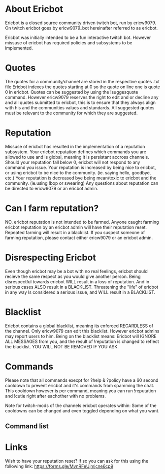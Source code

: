 # About Ericbot
Ericbot is a closed source community driven twitch bot, run by ericw9079.
On twitch ericbot goes by ericw9079_bot hereinafter referred to as ericbot.

Ericbot was initially intended to be a fun interactive twitch bot. However missuse of ericbot has required policies and subsystems to be implemented.

# Quotes
The quotes for a community/channel are stored in the respective quotes <channelname>.txt file
Ericbot indexes the quotes starting at 0 so the quote on line one is quote 0 in ericbot.
Quotes can be suggested by using the !suggesquote command. However ericw9079 reserves the right to edit and or decline any and all quotes submitted to ericbot, this is to ensure that they always align with his and the communities values and standards. All suggested quotes must be relevant to the community for which they are suggested.

# Reputation
Missuse of ericbot has resulted in the implementation of a reputation subsystem.
Your ericbot reputation defines which commands you are allowed to use and is global, meaning it is persistant accross channels.
Should your reputation fall below 0, ericbot will not respond to any command you issue.
Your reputation is increased by being nice to ericbot, or using ericbot to be nice to the community. (ie. saying hello, goodbye, etc.)
Your reputation is decreased bye being mean/toxic to ericbot and the community. (ie.using !bop or swearing)
Any questions about reputation can be directed to ericw9079 or an ericbot admin.

# Can I farm reputation?
NO, ericbot reputation is not intended to be farmed. Anyone caught farming ericbot reputation by an ericbot admin will have their reputation reset. Repeated farming will result in a blacklist. If you suspect someone of farming reputation, please contact either ericw9079 or an ericbot admin.

# Disrespecting Ericbot
Even though ericbot may be a bot with no real feelings, ericbot should recieve the same respect as you would give another person.
Being disrespectful towards ericbot WILL result in a loss of reputation. And in serious cases ALSO result in a BLACKLIST.
Threatening the "life" of ericbot in any way Is considered a serious issue, and WILL result in a BLACKLIST.

# Blacklist
Ericbot contains a global blacklist, meaning its enforced REGARDLESS of the channel.
Only ericw9079 can edit this blacklist. However ericbot admins may report users to him.
Being on the blacklist means: Ericbot will IGNORE ALL MESSAGES from you, and the result of !reputation is changed to reflect the blacklist.
YOU WILL NOT BE REMOVED IF YOU ASK.

# Commands
Please note that all commands execpt for ?help & ?policy have a 60 second cooldown to prevent ericbot and it's commands from spamming the chat. This cooldown however is per command, meaning you can run !reputation and !cutie right after eachother with no problems.

Note for twitch-mods of the channels ericbot operates within: Some of the cooldowns can be changed and even toggled depending on what you want.

## Command list


# Links
Wish to have your reputation reset? If so you can ask for this using the following link:
https://forms.gle/MvnRFeUjmjcne6cp9
